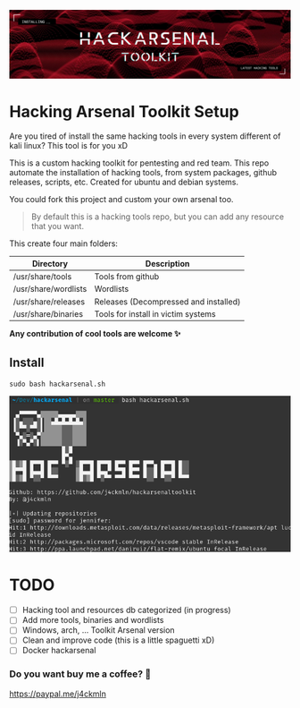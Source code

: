 ![HackArsenal Header](/images/hackarsenaltoolkit.png)
# Hacking Arsenal Toolkit Setup

Are you tired of install the same hacking tools in every system different of kali linux? This tool is for you xD

This is a custom hacking toolkit for pentesting and red team.
This repo automate the installation of hacking tools, from system packages, github releases, scripts, etc.
Created for ubuntu and debian systems.

You could fork this project and custom your own arsenal too.

> By default this is a hacking tools repo, but you can add any resource that you want.

This create four main folders:

Directory            | Description
---------------------|------------
/usr/share/tools     | Tools from github
/usr/share/wordlists | Wordlists
/usr/share/releases  | Releases (Decompressed and installed)
/usr/share/binaries  | Tools for install in victim systems

**Any contribution of cool tools are welcome :sparkles:**

## Install
```
sudo bash hackarsenal.sh
```
![Script execution](/images/script_execution.png)

# TODO
- [ ] Hacking tool and resources db categorized (in progress)
- [ ] Add more tools, binaries and wordlists
- [ ] Windows, arch, ... Toolkit Arsenal version
- [ ] Clean and improve code (this is a little spaguetti xD)
- [ ] Docker hackarsenal

### Do you want buy me a coffee? :metal:
https://paypal.me/j4ckmln